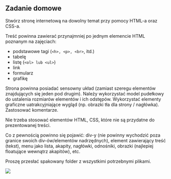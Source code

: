 ## Zadanie domowe

Stwórz stronę internetową na dowolny temat przy pomocy HTML-a oraz CSS-a.

Treść powinna zawierać przynajmniej po jednym elemencie HTML poznanym na zajęciach:
- podstawowe tagi (`<h>, <p>, <br>`, itd.)
- tabelę
- listę (`<ol> lub <ul>`)
- link
- formularz
- grafikę

Strona powinna posiadać sensowny układ (zamiast szeregu elementów znajdujących się jeden pod drugim).
Należy wykorzystać model pudełkowy do ustalenia rozmiarów elementów i ich odstępów.
Wykorzystać elementy graficzne uatrakcyjniające wygląd (np. obrazki tła dla strony / nagłówka).
Zastosować komentarze.

Nie trzeba stosować elementów HTML, CSS, które nie są przydatne do prezentowanej treści.

Co z pewnością powinno się pojawić: div-y (nie powinny wychodzić poza granice swoich div-ów/elementów nadrzędnych), element zawierający treść (tekst), menu jako lista, akapity, nagłówki, odnośniki, obrazki (najlepiej floatujące wewnątrz akapitów), etc.

Proszę przesłać spakowany folder z wszystkimi potrzebnymi plikami.

![](http://www.hilariousgifs.com/working-with-css/)
